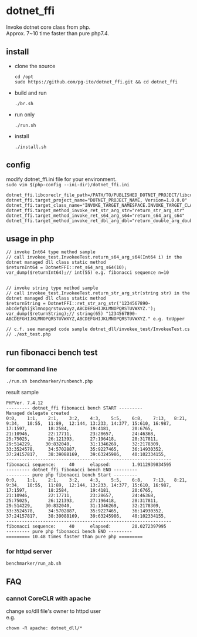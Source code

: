 dotnet_ffi
===============

Invoke dotnet core class from php.  
Approx. 7~10 time faster than pure php7.4.   

install
-------------

* clone the source

  ```
  cd /opt
  sudo https://github.com/pg-ito/dotnet_ffi.git && cd dotnet_ffi
  ```


* build and run

  `./br.sh`


* run only  

  `./run.sh`


* install  

  `./install.sh`


config
-------------

modify dotnet_ffi.ini file for your environment.    
`sudo vim $(php-config --ini-dir)/dotnet_ffi.ini`

```
dotnet_ffi.libcoreclr_file_path=/PATH/TO/PUBLISHED_DOTNET_PROJECT/libcoreclr.so
dotnet_ffi.target_project_name="DOTNET_PROJECT_NAME, Version=1.0.0.0"
dotnet_ffi.target_class_name="INVOKE_TARGET_NAMESPACE.INVOKE_TARGET_CLASS"
dotnet_ffi.target_method_invoke_ret_str_arg_str="return_str_arg_str"
dotnet_ffi.target_method_invoke_ret_s64_arg_s64="return_s64_arg_s64"
dotnet_ffi.target_method_invoke_ret_dbl_arg_dbl="return_double_arg_double"
```


usage in php
-------------


```
// invoke Int64 type method sample
// call invokee_test.InvokeeTest.return_s64_arg_s64(Int64 i) in the dotnet managed dll class static method
$returnInt64 = DotnetFFI::ret_s64_arg_s64(10);
var_dump($returnInt64);// int(55) e.g. fibonacci sequence n=10


// invoke string type method sample
// call invokee_test.InvokeeTest.return_str_arg_str(string str) in the dotnet managed dll class static method
$returnString = DotnetFFI::ret_str_arg_str('1234567890-abcdefghijklmnopqrstuvwxyz,ABCDEFGHIJKLMNOPQRSTUVWXYZ.');
var_dump($returnString);// string(65) "1234567890-ABCDEFGHIJKLMNOPQRSTUVWXYZ,ABCDEFGHIJKLMNOPQRSTUVWXYZ." e.g. toUpper

// c.f. see managed code sample dotnet_dll/invokee_test/InvokeeTest.cs
// ./ext_test.php
```



run fibonacci bench test 
-------------

### for command line

`./run.sh benchmarker/runbench.php`

result sample
```
PHPVer. 7.4.12
--------- dotnet_ffi fibonacci bench START ---------
Managed delegate created
0:0,    1:1,    2:1,    3:2,    4:3,    5:5,    6:8,    7:13,   8:21,   9:34,   10:55,  11:89,  12:144, 13:233, 14:377, 15:610, 16:987, 17:1597,        18:2584,        19:4181,        20:6765,        21:10946,       22:17711,       23:28657,       24:46368,       25:75025,       26:121393,      27:196418,      28:317811,      29:514229,     30:832040,       31:1346269,     32:2178309,     33:3524578,     34:5702887,     35:9227465,     36:14930352,    37:24157817,    38:39088169,    39:63245986,    40:102334155,
---------------------------------------------------------------
fibonacci sequence:     40      elapsed:        1.9112939834595
--------- dotnet_ffi fibonacci bench END ---------
--------- pure php fibonacci bench Start ---------
0:0,    1:1,    2:1,    3:2,    4:3,    5:5,    6:8,    7:13,   8:21,   9:34,   10:55,  11:89,  12:144, 13:233, 14:377, 15:610, 16:987, 17:1597,        18:2584,        19:4181,        20:6765,        21:10946,       22:17711,       23:28657,       24:46368,       25:75025,       26:121393,      27:196418,      28:317811,      29:514229,     30:832040,       31:1346269,     32:2178309,     33:3524578,     34:5702887,     35:9227465,     36:14930352,    37:24157817,    38:39088169,    39:63245986,    40:102334155,
---------------------------------------------------------------
fibonacci sequence:     40      elapsed:        20.0272397995
--------- pure php fibonacci bench END ---------
========= 10.48 times faster than pure php =========
```

### for httpd server

`benchmarker/run_ab.sh`

FAQ
-------------

### cannot CoreCLR with apache
change so/dll file's owner to httpd user  
e.g.  
```
chown -R apache: dotnet_dll/*
```
